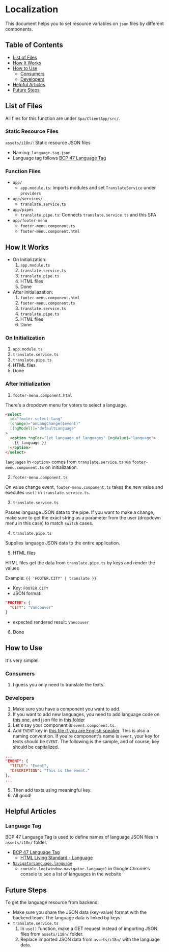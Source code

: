 # Localization

This document helps you to set resource variables on `json` files by different components.

## Table of Contents

- [List of Files](#list-of-files)
- [How It Works](#how-it-works)
- [How to Use](#how-to-use)
  - [Consumers](#consumers)
  - [Developers](#developers)
- [Helpful Articles](#helpful-articles)
- [Future Steps](#future-steps)

## List of Files

All files for this function are under `Spa/ClientApp/src/`.

### Static Resource Files

`assets/i18n/`: Static resource JSON files

- Naming: `language-tag.json`
- Language tag follows [BCP 47 Language Tag](#language-tag)

### Function Files

- `app/`
  - `app.module.ts`: Imports modules and set `TranslateService` under `providers`
- `app/services/`
  - `translate.service.ts`
- `app/pipes`
  - `translate.pipe.ts`: Connects `translate.service.ts` and this SPA
- `app/footer-menu`
  - `footer-menu.component.ts`
  - `footer-menu.component.html`

## How It Works

- On Initialization:
  1. `app.module.ts`
  2. `translate.service.ts`
  3. `translate.pipe.ts`
  4. HTML files
  5. Done
- After Initialiazation:
  1. `footer-menu.component.html`
  2. `footer-menu.component.ts`
  3. `translate.service.ts`
  4. `translate.pipe.ts`
  5. HTML files
  6. Done

### On Initialization

1. `app.module.ts`
2. `translate.service.ts`
3. `translate.pipe.ts`
4. HTML files
5. Done

### After Initialization

1. `footer-menu.component.html`

There's a dropdown menu for voters to select a language.

```html
<select
  id="footer-select-lang"
  (change)="onLangChange($event)"
  [(ngModel)]="defaultLanguage"
>
  <option *ngFor="let language of languages" [ngValue]="language">
    {{ language }}
  </option>
</select>
```

`languages` in `<option>` comes from `translate.service.ts` via `footer-menu.component.ts` on initialization.

2. `footer-menu.component.ts`

On value change event, `footer-menu.component.ts` takes the new value and executes `use()` in `translate.service.ts`.

3. `translate.service.ts`

Passes language JSON data to the pipe.
If you want to make a change, make sure to get the exact string as a parameter from the user (dropdown menu in this case) to match `switch` cases.

4. `translate.pipe.ts`

Supplies language JSON data to the entire application.

5. HTML files

HTML files get the data from `translate.pipe.ts` by keys and render the values

Example: `{{ 'FOOTER.CITY' | translate }}`

- Key: `FOOTER.CITY`
- JSON format:

```json
"FOOTER": {
  "CITY": "Vancouver"
}
```

- expected rendered result: `Vancouver`

6. Done

## How to Use

It's very simple!

### Consumers

1. I guess you only need to translate the texts.

### Developers

1. Make sure you have a component you want to add.
2. If you want to add new languages, you need to add language code on [this one](../Spa/ClientApp/src/app/services/translate.service.ts), and json file in [this folder](../Spa/ClientApp/src/assets/i18n/)
3. Let's say your component is `event.component.ts`.
4. Add `EVENT` key in [this file if you are English speaker](../Spa/ClientApp/src/assets/i18n/en.json). This is also a naming convention. If you're component's name is `event`, your key for texts should be `EVENT`. The following is the sample, and of course, key should be capitalized.

```json
...
"EVENT": {
  "TITLE": "Event",
  "DESCRIPTION": "This is the event."
},
...
```

5. Then add texts using meaningful key.
6. All good!

## Helpful Articles

### Language Tag

BCP 47 Language Tag is used to define names of language JSON files in `assets/i18n/` folder.

- [BCP 47 Language Tag](https://tools.ietf.org/html/bcp47)
  - [HTML Living Standard - Language](https://html.spec.whatwg.org/multipage/system-state.html#dom-navigator-language)
- [`NavigatorLanguage.language`](https://developer.mozilla.org/en-US/docs/Web/API/NavigatorLanguage/language)
  - `console.log(window.navigator.language)` in Google Chrome's console to see a list of languages in the website

## Future Steps

To get the language resource from backend:

- Make sure you share the JSON data (key-value) format with the backend team. The language data is linked by keys.
- `translate.service.ts`
  1. In `use()` function, make a GET request instead of importing JSON files from `assets/i18n/` folder.
  2. Replace imported JSON data from `assets/i18n/` with the language data.
